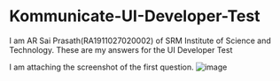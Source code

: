 # Kommunicate-UI-Developer-Test
I am AR Sai Prasath(RA1911027020002) of SRM Institute of Science and Technology. 
These are my answers for the UI Developer Test

I am attaching the screenshot of the first question.
![image](https://user-images.githubusercontent.com/79992803/181731047-b6dd2807-0063-4d7b-ae41-466160579990.png)
